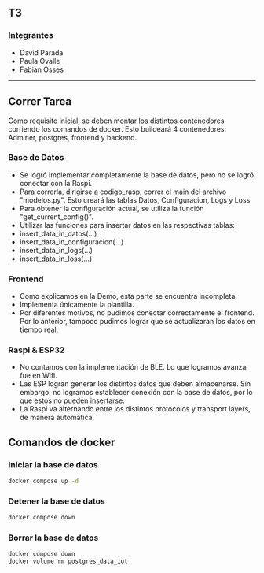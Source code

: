 ## T3

### Integrantes

- David Parada
- Paula Ovalle
- Fabian Osses

---

## Correr Tarea
Como requisito inicial, se deben montar los distintos contenedores corriendo los comandos de docker. Esto buildeará 4 contenedores: Adminer, postgres, frontend y backend.

### Base de Datos
- Se logró implementar completamente la base de datos, pero no se logró conectar con la Raspi.
- Para correrla, dirigirse a codigo_rasp, correr el main del archivo "modelos.py". Esto creará las tablas Datos, Configuracion, Logs y Loss.
- Para obtener la configuración actual, se utiliza la función "get_current_config()".
- Utilizar las funciones para insertar datos en las respectivas tablas:
- insert_data_in_datos(...)
- insert_data_in_configuracion(...)
- insert_data_in_logs(...)
- insert_data_in_loss(...)

### Frontend
- Como explicamos en la Demo, esta parte se encuentra incompleta.
- Implementa únicamente la plantilla.
- Por diferentes motivos, no pudimos conectar correctamente el frontend. Por lo anterior, tampoco pudimos lograr que se actualizaran los datos en tiempo real.

### Raspi & ESP32
- No contamos con la implementación de BLE. Lo que logramos avanzar fue en Wifi.
- Las ESP logran generar los distintos datos que deben almacenarse. Sin embargo, no logramos establecer conexión con la base de datos, por lo que estos no pueden insertarse.
- La Raspi va alternando entre los distintos protocolos y transport layers, de manera automática.


## Comandos de docker


### Iniciar la base de datos

```bash
docker compose up -d
```

### Detener la base de datos

```bash
docker compose down
```

### Borrar la base de datos

```bash
docker compose down 
docker volume rm postgres_data_iot
```

